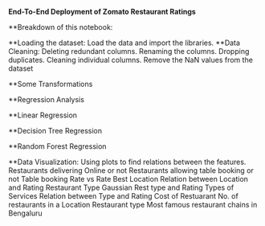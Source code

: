 **End-To-End Deployment of Zomato Restaurant Ratings**



**Breakdown of this notebook:

**Loading the dataset: Load the data and import the libraries.
**Data Cleaning:
        Deleting redundant columns.
        Renaming the columns.
        Dropping duplicates.
        Cleaning individual columns.
        Remove the NaN values from the dataset

**Some Transformations

**Regression Analysis

**Linear Regression

**Decision Tree Regression

**Random Forest Regression

**Data Visualization: Using plots to find relations between the features.
        Restaurants delivering Online or not
        Restaurants allowing table booking or not
        Table booking Rate vs Rate
        Best Location
        Relation between Location and Rating
        Restaurant Type
        Gaussian Rest type and Rating
        Types of Services
        Relation between Type and Rating
        Cost of Restuarant
        No. of restaurants in a Location
        Restaurant type
        Most famous restaurant chains in Bengaluru
